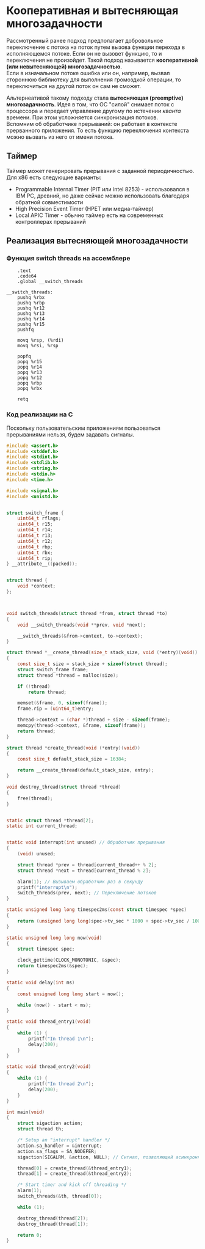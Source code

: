 # Кооперативная и вытесняющая многозадачности  
Рассмотренный ранее подход предполагает добровольное переключение с потока на поток путем вызова функции перехода в исполняющемся потоке. Если он не вызовет функцию, 
то и переключения не произойдет. Такой подход называется **кооперативной (или невытесняющей) многозадачностью**.  
Если в изначальном потоке ошибка или он, например, вызвал стороннюю библиотеку для выполнения громоздкой операции, то переключиться на другой поток он сам не сможет.  

Альтернеативой такому подходу стала **вытесняющая (preemptive) многозадачность**. Идея в том, что ОС "силой" снимает поток с процессора и передает управление другому 
по истечении *кванта* времени. При этом усложняется синхронизация потоков.  
Вспомним об обработчике прерываний: он работает в контексте прерванного приложения. То есть функцию переключения контекста можно вызвать из него от имени потока.  
## Таймер  
Таймер может генерировать прерывания с заданной периодичностью. Для x86 есть следующие варианты:  
* Programmable Internal Timer (PIT или intel 8253) - использовался в IBM PC, древний, но даже сейчас можно использовать благодаря обратной совместимости
* High Precision Event Timer (HPET или медиа-таймер)
* Local APIC Timer - обычно таймер есть на современных контроллерах прерываний  
## Реализация вытесняющей многозадачности  
### Функция switch threads на ассемблере  
```Assembler
	.text
	.code64
	.global __switch_threads

__switch_threads:
	pushq %rbx
	pushq %rbp
	pushq %r12
	pushq %r13
	pushq %r14
	pushq %r15
	pushfq

	movq %rsp, (%rdi)
	movq %rsi, %rsp

	popfq
	popq %r15
	popq %r14
	popq %r13
	popq %r12
	popq %rbp
	popq %rbx

	retq
```  
### Код реализации на С  
Поскольку пользовательским приложениям пользоваться прерываниями нельзя, будем задавать сигналы.
```C
#include <assert.h>
#include <stddef.h>
#include <stdint.h>
#include <stdlib.h>
#include <string.h>
#include <stdio.h>
#include <time.h>

#include <signal.h>
#include <unistd.h>


struct switch_frame {
	uint64_t rflags;
	uint64_t r15;
	uint64_t r14;
	uint64_t r13;
	uint64_t r12;
	uint64_t rbp;
	uint64_t rbx;
	uint64_t rip;
} __attribute__((packed));


struct thread {
	void *context;
};



void switch_threads(struct thread *from, struct thread *to)
{
	void __switch_threads(void **prev, void *next);

	__switch_threads(&from->context, to->context);
}

struct thread *__create_thread(size_t stack_size, void (*entry)(void))
{
	const size_t size = stack_size + sizeof(struct thread);
	struct switch_frame frame;
	struct thread *thread = malloc(size);

	if (!thread)
		return thread;

	memset(&frame, 0, sizeof(frame));
	frame.rip = (uint64_t)entry;

	thread->context = (char *)thread + size - sizeof(frame);
	memcpy(thread->context, &frame, sizeof(frame));
	return thread;
}

struct thread *create_thread(void (*entry)(void))
{
	const size_t default_stack_size = 16384;

	return __create_thread(default_stack_size, entry);
}

void destroy_thread(struct thread *thread)
{
	free(thread);
}


static struct thread *thread[2];
static int current_thread;


static void interrupt(int unused) // Обработчик прерывания
{
	(void) unused;

	struct thread *prev = thread[current_thread++ % 2];
	struct thread *next = thread[current_thread % 2];

	alarm(1); // Вызываем обработчик раз в секунду
	printf("interrupt\n");
	switch_threads(prev, next); // Переключение потоков
}

static unsigned long long timespec2ms(const struct timespec *spec)
{
	return (unsigned long long)spec->tv_sec * 1000 + spec->tv_sec / 1000000;
}

static unsigned long long now(void)
{
	struct timespec spec;

	clock_gettime(CLOCK_MONOTONIC, &spec);
	return timespec2ms(&spec);
}

static void delay(int ms)
{
	const unsigned long long start = now();

	while (now() - start < ms); 
}

static void thread_entry1(void)
{
	while (1) {
		printf("In thread 1\n");
		delay(200);
	}
}

static void thread_entry2(void)
{
	while (1) {
		printf("In thread 2\n");
		delay(200);
	}
}

int main(void)
{
	struct sigaction action;
	struct thread th;

	/* Setup an "interrupt" handler */
	action.sa_handler = &interrupt;
	action.sa_flags = SA_NODEFER;
	sigaction(SIGALRM, &action, NULL); // Сигнал, позволяющий асинхронно исполняющемуся коду вызывать обработчик через некоторые промежутки времени.

	thread[0] = create_thread(&thread_entry1);
	thread[1] = create_thread(&thread_entry2);

	/* Start timer and kick off threading */
	alarm(1);
	switch_threads(&th, thread[0]);

	while (1);

	destroy_thread(thread[2]);
	destroy_thread(thread[1]);

	return 0;
}
```
